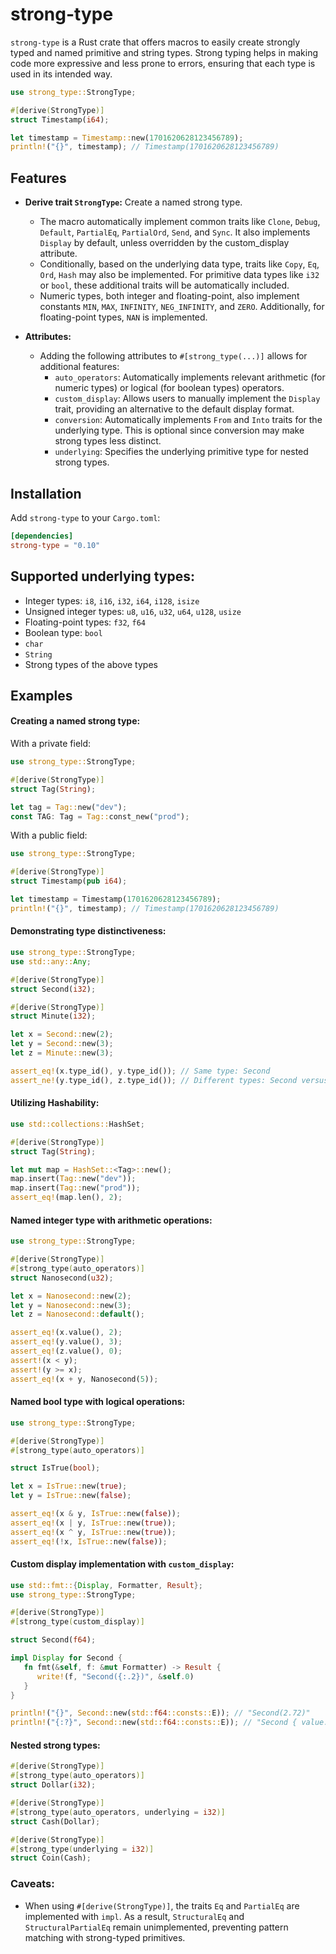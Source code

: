 # strong-type
`strong-type` is a Rust crate that offers macros to easily create strongly typed and named primitive and string types. Strong typing helps in making code more expressive and less prone to errors, ensuring that each type is used in its intended way.

```rust
use strong_type::StrongType;

#[derive(StrongType)]
struct Timestamp(i64);

let timestamp = Timestamp::new(1701620628123456789);
println!("{}", timestamp); // Timestamp(1701620628123456789)
```

## Features

- **Derive trait `StrongType`:** Create a named strong type. 
  - The macro automatically implement common traits like `Clone`, `Debug`, `Default`, `PartialEq`, `PartialOrd`, `Send`, and `Sync`. It also implements `Display` by default, unless overridden by the custom_display attribute. 
  - Conditionally, based on the underlying data type, traits like `Copy`, `Eq`, `Ord`, `Hash` may also be implemented. For primitive data types like `i32` or `bool`, these additional traits will be automatically included.
  - Numeric types, both integer and floating-point, also implement constants `MIN`, `MAX`, `INFINITY`, `NEG_INFINITY`, and `ZERO`. Additionally, for floating-point types, `NAN` is implemented.

- **Attributes:** 
  - Adding the following attributes to `#[strong_type(...)]` allows for additional features:
    - `auto_operators`: Automatically implements relevant arithmetic (for numeric types) or logical (for boolean types) operators.
    - `custom_display`: Allows users to manually implement the `Display` trait, providing an alternative to the default display format.
    - `conversion`: Automatically implements `From` and `Into` traits for the underlying type. This is optional since conversion may make strong types less distinct.
    - `underlying`: Specifies the underlying primitive type for nested strong types.

## Installation
Add `strong-type` to your `Cargo.toml`:
```toml
[dependencies]
strong-type = "0.10"
```

## Supported underlying types:
  - Integer types: `i8`, `i16`, `i32`, `i64`, `i128`, `isize`
  - Unsigned integer types: `u8`, `u16`, `u32`, `u64`, `u128`, `usize`
  - Floating-point types: `f32`, `f64`
  - Boolean type: `bool`
  - `char`
  - `String`
  - Strong types of the above types

## Examples
#### Creating a named strong type:
With a private field:
```rust
use strong_type::StrongType;

#[derive(StrongType)]
struct Tag(String);

let tag = Tag::new("dev");
const TAG: Tag = Tag::const_new("prod");
```

With a public field:
```rust
use strong_type::StrongType;

#[derive(StrongType)]
struct Timestamp(pub i64);

let timestamp = Timestamp(1701620628123456789);
println!("{}", timestamp); // Timestamp(1701620628123456789)
```

#### Demonstrating type distinctiveness:

```rust
use strong_type::StrongType;
use std::any::Any;

#[derive(StrongType)]
struct Second(i32);

#[derive(StrongType)]
struct Minute(i32);

let x = Second::new(2);
let y = Second::new(3);
let z = Minute::new(3);

assert_eq!(x.type_id(), y.type_id()); // Same type: Second
assert_ne!(y.type_id(), z.type_id()); // Different types: Second versus Minute
```

#### Utilizing Hashability:

```rust
use std::collections::HashSet;

#[derive(StrongType)]
struct Tag(String);

let mut map = HashSet::<Tag>::new();
map.insert(Tag::new("dev"));
map.insert(Tag::new("prod"));
assert_eq!(map.len(), 2);
```

#### Named integer type with arithmetic operations:

```rust
use strong_type::StrongType;

#[derive(StrongType)]
#[strong_type(auto_operators)]
struct Nanosecond(u32);

let x = Nanosecond::new(2);
let y = Nanosecond::new(3);
let z = Nanosecond::default();

assert_eq!(x.value(), 2);
assert_eq!(y.value(), 3);
assert_eq!(z.value(), 0);
assert!(x < y);
assert!(y >= x);
assert_eq!(x + y, Nanosecond(5));
```

#### Named bool type with logical operations:

```rust
use strong_type::StrongType;

#[derive(StrongType)]
#[strong_type(auto_operators)]

struct IsTrue(bool);

let x = IsTrue::new(true);
let y = IsTrue::new(false);

assert_eq!(x & y, IsTrue::new(false));
assert_eq!(x | y, IsTrue::new(true));
assert_eq!(x ^ y, IsTrue::new(true));
assert_eq!(!x, IsTrue::new(false));
```

#### Custom display implementation with `custom_display`:

```rust
use std::fmt::{Display, Formatter, Result};
use strong_type::StrongType;

#[derive(StrongType)]
#[strong_type(custom_display)]

struct Second(f64);

impl Display for Second {
   fn fmt(&self, f: &mut Formatter) -> Result {
      write!(f, "Second({:.2})", &self.0)
   }
}

println!("{}", Second::new(std::f64::consts::E)); // "Second(2.72)"
println!("{:?}", Second::new(std::f64::consts::E)); // "Second { value: 2.718281828459045 }"
```

#### Nested strong types:

```rust
#[derive(StrongType)]
#[strong_type(auto_operators)]
struct Dollar(i32);

#[derive(StrongType)]
#[strong_type(auto_operators, underlying = i32)]
struct Cash(Dollar);

#[derive(StrongType)]
#[strong_type(underlying = i32)]
struct Coin(Cash);
```

### Caveats:
- When using `#[derive(StrongType)]`, the traits `Eq` and `PartialEq` are implemented with `impl`. 
 As a result, `StructuralEq` and `StructuralPartialEq` remain unimplemented, preventing pattern matching with strong-typed primitives.